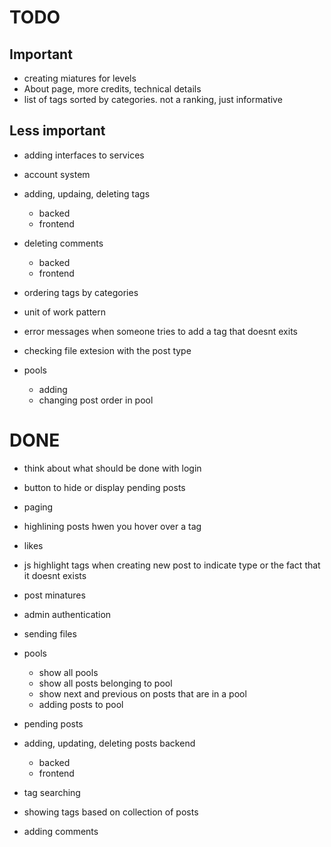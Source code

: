 # TODO
## Important
- creating miatures for levels
- About page, more credits, technical details
- list of tags sorted by categories. not a ranking, just informative


## Less important
- adding interfaces to services
- account system
- adding, updaing, deleting tags
	- backed
	- frontend
- deleting comments
	- backed
	- frontend
- ordering tags by categories
- unit of work pattern

- error messages when someone tries to add a tag that doesnt exits
- checking file extesion with the post type

- pools
	- adding
	- changing post order in pool

# DONE
- think about what should be done with login 
- button to hide or display pending posts
- paging
- highlining posts hwen you hover over a tag
- likes
- js highlight tags when creating new post to indicate type or the fact that it doesnt exists
- post minatures
- admin authentication
- sending files
- pools
	- show all pools
	- show all posts belonging to pool
	- show next and previous on posts that are in a pool
	- adding posts to pool

- pending posts

- adding, updating, deleting posts backend
	- backed
	- frontend


- tag searching 
- showing tags based on collection of posts

- adding comments